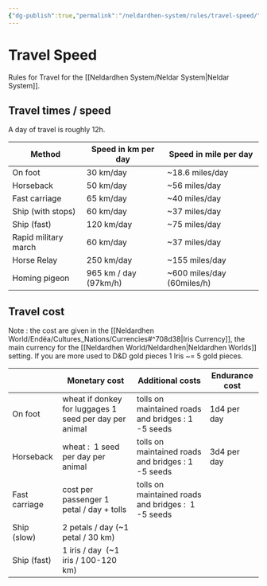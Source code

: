 ```yaml
---
{"dg-publish":true,"permalink":"/neldardhen-system/rules/travel-speed/"}
---
```



# Travel Speed
Rules for Travel for the [[Neldardhen System/Neldar System\|Neldar System]].

## Travel times / speed

A day of travel is roughly 12h.

| Method               | Speed in km per day   | Speed in mile per day      |
| -------------------- | --------------------- | -------------------------- |
| On foot              | 30 km/day             | ~18.6 miles/day            |
| Horseback            | 50 km/day             | ~56 miles/day              |
| Fast carriage        | 65 km/day             | ~40 miles/day              |
| Ship (with stops)    | 60 km/day             | ~37 miles/day              |
| Ship (fast)          | 120 km/day            | ~75 miles/day              |
| Rapid military march | 60 km/day             | ~37 miles/day              |
| Horse Relay          | 250 km/day            | ~155 miles/day             |
| Homing pigeon        | 965 km / day (97km/h) | ~600 miles/day (60miles/h) |

## Travel cost
Note : the cost are given in the [[Neldardhen World/Endëa/Cultures_Nations/Currencies#^708d38\|Iris Currency]], the main currency for the [[Neldardhen World/Neldardhen\|Neldardhen Worlds]] setting. 
If you are more used to D&D gold pieces 1 Iris ~= 5 gold pieces.

|               | Monetary cost                                          | Additional costs                                    | Endurance cost |
| ------------- | ------------------------------------------------------ | --------------------------------------------------- | -------------- |
| On foot       | wheat if donkey for luggages 1 seed per day per animal | tolls on maintained roads and bridges : 1 -5 seeds  | 1d4 per day    |
| Horseback     | wheat :  1 seed per day per animal                     | tolls on maintained roads and bridges : 1 -5 seeds  | 3d4 per day    |
| Fast carriage | cost per passenger 1 petal / day + tolls               | tolls on maintained roads and bridges :  1 -5 seeds |                |
| Ship (slow)   | 2 petals / day (~1 petal / 30 km)                      |                                                     |                |
| Ship (fast)   | 1 iris / day  (~1 iris / 100-120 km)                   |                                                     |                |
